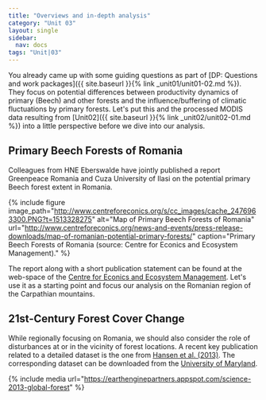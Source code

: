 ```yaml
---
title: "Overviews and in-depth analysis"
category: "Unit 03"
layout: single
sidebar:
  nav: docs
tags: "Unit|03"
---
```



You already came up with some guiding questions as part of [DP: Questions and work packages]({{ site.baseurl }}{% link _unit01/unit01-02.md %}). They focus on potential differences between productivity dynamics of primary (Beech) and other forests and the influence/buffering of climatic fluctuations by primary forests. Let's put this and the processed MODIS data resulting from [Unit02]({{ site.baseurl }}{% link _unit02/unit02-01.md %}) into a little perspective before we dive into our analysis.

## Primary Beech Forests of Romania

Colleagues from HNE Eberswalde have jointly published a report Greenpeace Romania and Cuza University of Ilasi on the potential primary Beech forest extent in Romania. 

{% include figure image_path="http://www.centreforeconics.org/s/cc_images/cache_2476963300.PNG?t=1513328275" alt="Map of Primary Beech Forests of Romania" url="http://www.centreforeconics.org/news-and-events/press-release-downloads/map-of-romanian-potential-primary-forests/" caption="Primary Beech Forests of Romania (source: Centre for Econics and Ecosystem Management)." %}

The report along with a short publication statement can be found at the web-space of the [Centre for Econics and Ecosystem Management](http://www.centreforeconics.org/news-and-events/press-release-downloads/map-of-romanian-potential-primary-forests/). Let's use it as a starting point and focus our analysis on the Romanian region of the Carpathian mountains. 


## 21st-Century Forest Cover Change

While regionally focusing on Romania, we should also consider the role of disturbances at or in the vicinity of forest locations. A recent key publication related to a detailed dataset is the one from [Hansen et al. (2013)](http://science.sciencemag.org/content/342/6160/850). The corresponding dataset can be downloaded from the [University of Maryland](https://earthenginepartners.appspot.com/science-2013-global-forest).

{% include media url="https://earthenginepartners.appspot.com/science-2013-global-forest" %}

